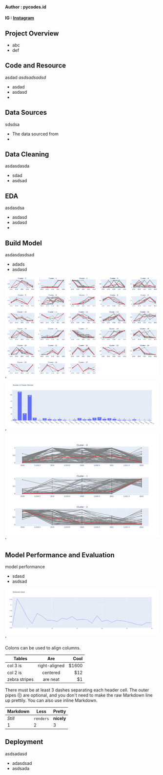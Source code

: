 #### Author  : pycodes.id
#### IG      : [Instagram](https://www.instagram.com/pycodes.id/)

## Project Overview
* abc
* def

## Code and Resource
asdad *asdsadsadsd*
* asdad
* asdasd
* 

## Data Sources
sdsdsa
* The data sourced from
* 

## Data Cleaning
asdasdasda
* sdad
* asdsad

## EDA
asdasdsa
* asdasd
* asdasd
* 

## Build Model
asdasdasdsad
* adads
* asdasd

<div align="center">
  <a href="https://github.com/pycodesid/business-and-finances/clustering_insurance_company">
    <img src="images/clustermulti2.png" alt="Logo">
  </a>
</div>'

<div align="center">
  <a href="https://github.com/pycodesid/business-and-finances/clustering_insurance_company">
    <img src="images/barplotmulti.png" alt="Logo">
  </a>
</div>'


<div align="center">
  <a href="https://github.com/pycodesid/business-and-finances/clustering_insurance_company">
    <img src="images/clusterts3.png" alt="Logo">
  </a>
</div>'


## Model Performance and Evaluation
model performance
* sdasd
* asdsad

<div align="center">
  <a href="https://github.com/pycodesid/business-and-finances/clustering_insurance_company">
    <img src="images/sil.png" alt="Logo">
  </a>
</div>'


Colons can be used to align columns.

| Tables        | Are           | Cool  |
| ------------- |:-------------:| -----:|
| col 3 is      | right-aligned | $1600 |
| col 2 is      | centered      |   $12 |
| zebra stripes | are neat      |    $1 |

There must be at least 3 dashes separating each header cell.
The outer pipes (|) are optional, and you don't need to make the 
raw Markdown line up prettily. You can also use inline Markdown.

Markdown | Less | Pretty
--- | --- | ---
*Still* | `renders` | **nicely**
1 | 2 | 3

## Deployment
asdsadasd
* adasdsad
* asdsada
